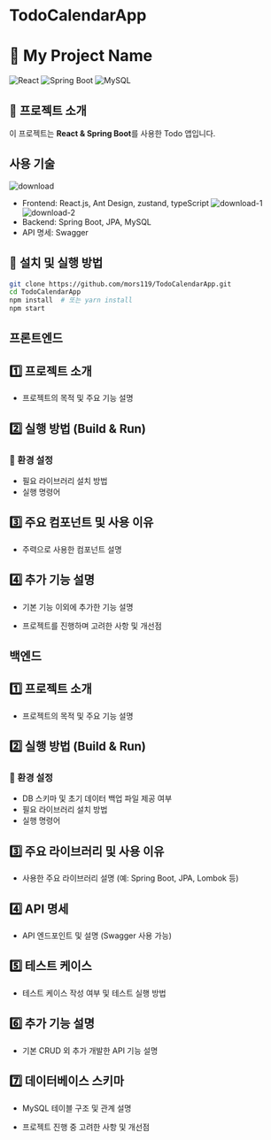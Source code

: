 # TodoCalendarApp

# 📝 My Project Name

![React](https://img.shields.io/badge/React-19.0-blue?logo=react)
![Spring Boot](https://img.shields.io/badge/Spring%20Boot-3.0-green?logo=springboot)
![MySQL](https://img.shields.io/badge/MySQL-8.0-orange?logo=mysql)

## 🚀 프로젝트 소개
이 프로젝트는 **React & Spring Boot**를 사용한 Todo 앱입니다.

## 사용 기술
![download](https://github.com/user-attachments/assets/791ad434-b6b5-402d-8874-209481dfbfce)
- Frontend: React.js, Ant Design, zustand, typeScript
![download-1](https://github.com/user-attachments/assets/4c0634b3-2e6b-42ff-85e0-60ae0fdd175a)
![download-2](https://github.com/user-attachments/assets/f3acf96b-c71f-4030-bd0a-643eef3b4a03)
- Backend: Spring Boot, JPA, MySQL
- API 명세: Swagger

## 🔧 설치 및 실행 방법
```sh
git clone https://github.com/mors119/TodoCalendarApp.git
cd TodoCalendarApp
npm install  # 또는 yarn install
npm start
```

## **프론트엔드**

## 1️⃣ 프로젝트 소개
- 프로젝트의 목적 및 주요 기능 설명

## 2️⃣ 실행 방법 (Build & Run)
### 🔹 환경 설정
- 필요 라이브러리 설치 방법
- 실행 명령어

## 3️⃣ 주요 컴포넌트 및 사용 이유
- 주력으로 사용한 컴포넌트 설명

## 4️⃣ 추가 기능 설명
- 기본 기능 이외에 추가한 기능 설명

- 프로젝트를 진행하며 고려한 사항 및 개선점

## **백엔드**

## 1️⃣ 프로젝트 소개
- 프로젝트의 목적 및 주요 기능 설명

## 2️⃣ 실행 방법 (Build & Run)
### 🔹 환경 설정
- DB 스키마 및 초기 데이터 백업 파일 제공 여부
- 필요 라이브러리 설치 방법
- 실행 명령어

## 3️⃣ 주요 라이브러리 및 사용 이유
- 사용한 주요 라이브러리 설명 (예: Spring Boot, JPA, Lombok 등)

## 4️⃣ API 명세
- API 엔드포인트 및 설명 (Swagger 사용 가능)

## 5️⃣ 테스트 케이스
- 테스트 케이스 작성 여부 및 테스트 실행 방법

## 6️⃣ 추가 기능 설명
- 기본 CRUD 외 추가 개발한 API 기능 설명

## 7️⃣ 데이터베이스 스키마
- MySQL 테이블 구조 및 관계 설명

- 프로젝트 진행 중 고려한 사항 및 개선점
